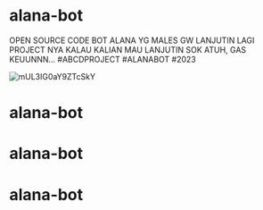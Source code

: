 # alana-bot
OPEN SOURCE CODE BOT ALANA YG MALES GW LANJUTIN LAGI PROJECT NYA
KALAU KALIAN MAU LANJUTIN SOK ATUH, GAS KEUUNNN...
#ABCDPROJECT #ALANABOT #2023

![mUL3IG0aY9ZTcSkY](https://user-images.githubusercontent.com/110293838/236693412-3dbe49f0-9151-428c-860d-54fefc500e57.gif)
# alana-bot
# alana-bot
# alana-bot
